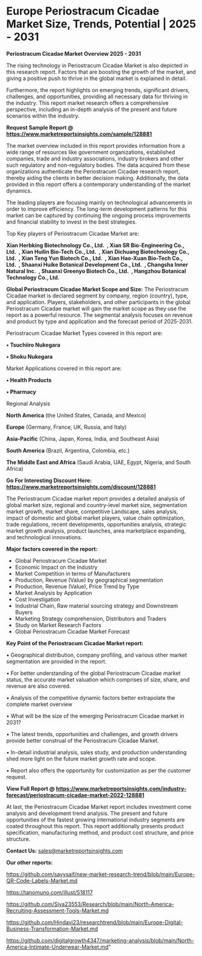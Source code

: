 # Europe Periostracum Cicadae Market Size, Trends, Potential | 2025 - 2031

<Strong> Periostracum Cicadae Market Overview 2025 - 2031</strong>

The rising technology in Periostracum Cicadae Market is also depicted in this research report. Factors that are boosting the growth of the market, and giving a positive push to thrive in the global market is explained in detail.

Furthermore, the report highlights on emerging trends, significant drivers, challenges, and opportunities, providing all necessary data for thriving in the industry. This report market research offers a comprehensive perspective, including an in-depth analysis of the present and future scenarios within the industry.

<strong>Request Sample Report @ <a href=https://www.marketreportsinsights.com/sample/128881>https://www.marketreportsinsights.com/sample/128881</a></strong>

The market overview included in this report provides information from a wide range of resources like government organizations, established companies, trade and industry associations, industry brokers and other such regulatory and non-regulatory bodies. The data acquired from these organizations authenticate the Periostracum Cicadae research report, thereby aiding the clients in better decision making. Additionally, the data provided in this report offers a contemporary understanding of the market dynamics.

The leading players are focusing mainly on technological advancements in order to improve efficiency. The long-term development patterns for this market can be captured by continuing the ongoing process improvements and financial stability to invest in the best strategies.

Top Key players of Periostracum Cicadae Market are:

<strong>Xian Herbking Biotechnology Co., Ltd.  , Xian SR Bio-Engineering Co., Ltd.  , Xian Huilin Bio-Tech Co., Ltd.  , Xian Dichuang Biotechnology Co., Ltd.  , Xian Teng Yun Biotech Co., Ltd.  , Xian Hao-Xuan Bio-Tech Co., Ltd.  , Shaanxi Huike Botanical Development Co., Ltd.  , Changsha Inner Natural Inc.  , Shaanxi Greenyo Biotech Co., Ltd.  , Hangzhou Botanical Technology Co., Ltd.</strong>

<strong><b>Global Periostracum Cicadae Market Scope and Size:</b></strong>
The Periostracum Cicadae market is declared segment by company, region (country), type, and application. Players, stakeholders, and other participants in the global Periostracum Cicadae market will gain the market scope as they use the report as a powerful resource. The segmental analysis focuses on revenue and product by type and application and the forecast period of 2025-2031.

Periostracum Cicadae Market Types covered in this report are:

<strong>• Tsuchiiro Nukegara

• Shoku Nukegara</strong>

Market Applications covered in this report are:

<strong>• Health Products

• Pharmacy</strong> 

Regional Analysis

<strong>North America</strong> (the United States, Canada, and Mexico)

<strong>Europe</strong> (Germany, France, UK, Russia, and Italy)

<strong>Asia-Pacific</strong> (China, Japan, Korea, India, and Southeast Asia)

<strong>South America</strong> (Brazil, Argentina, Colombia, etc.)

<strong>The Middle East and Africa</strong> (Saudi Arabia, UAE, Egypt, Nigeria, and South Africa)

<strong>Go For Interesting Discount Here: <a href=https://www.marketreportsinsights.com/discount/128881>https://www.marketreportsinsights.com/discount/128881</a></strong>

The Periostracum Cicadae market report provides a detailed analysis of global market size, regional and country-level market size, segmentation market growth, market share, competitive Landscape, sales analysis, impact of domestic and global market players, value chain optimization, trade regulations, recent developments, opportunities analysis, strategic market growth analysis, product launches, area marketplace expanding, and technological innovations.

<strong><b>Major factors covered in the report:</b></strong>
<ul>
  <li>Global Periostracum Cicadae Market </li>
  <li>Economic Impact on the Industry</li>
  <li>Market Competition in terms of Manufacturers</li>
  <li>Production, Revenue (Value) by geographical segmentation</li>
  <li>Production, Revenue (Value), Price Trend by Type</li>
  <li>Market Analysis by Application</li>
  <li>Cost Investigation</li>
  <li>Industrial Chain, Raw material sourcing strategy and Downstream Buyers</li>
  <li>Marketing Strategy comprehension, Distributors and Traders</li>
  <li>Study on Market Research Factors</li>
  <li>Global Periostracum Cicadae Market Forecast</li>
</ul>

<strong><b>Key Point of the Periostracum Cicadae Market report:</b></strong>

• Geographical distribution, company profiling, and various other market segmentation are provided in the report.

• For better understanding of the global Periostracum Cicadae market status, the accurate market valuation which comprises of size, share, and revenue are also covered.

• Analysis of the competitive dynamic factors better extrapolate the complete market overview

• What will be the size of the emerging Periostracum Cicadae market in 2031?

• The latest trends, opportunities and challenges, and growth drivers provide better construal of the Periostracum Cicadae Market.

• In-detail industrial analysis, sales study, and production understanding shed more light on the future market growth rate and scope.

• Report also offers the opportunity for customization as per the customer request.

<strong><b>View Full Report @ <a href=https://www.marketreportsinsights.com/industry-forecast/periostracum-cicadae-market-2022-128881>https://www.marketreportsinsights.com/industry-forecast/periostracum-cicadae-market-2022-128881</a></b></strong>


At last, the Periostracum Cicadae Market report includes investment come analysis and development trend analysis. The present and future opportunities of the fastest growing international industry segments are coated throughout this report. This report additionally presents product specification, manufacturing method, and product cost structure, and price structure.

<strong>Contact Us:</strong>
sales@marketreportsinsights.com

<strong>Our other reports:</strong>

<a href=https://github.com/sayysaif/new-market-research-trend/blob/main/Europe-QR-Code-Labels-Market.md>https://github.com/sayysaif/new-market-research-trend/blob/main/Europe-QR-Code-Labels-Market.md</a>

<a href=https://tanomuno.com/illust/518117>https://tanomuno.com/illust/518117</a>

<a href=https://github.com/Siya23553/Research/blob/main/North-America-Recruiting-Assessment-Tools-Market.md>https://github.com/Siya23553/Research/blob/main/North-America-Recruiting-Assessment-Tools-Market.md</a>

<a href=https://github.com/Hindavi23/researchtrend/blob/main/Europe-Digital-Business-Transformation-Market.md>https://github.com/Hindavi23/researchtrend/blob/main/Europe-Digital-Business-Transformation-Market.md</a>

<a href=https://github.com/digitalgrowth4347/marketing-analysis/blob/main/North-America-Intimate-Underwear-Market.md>https://github.com/digitalgrowth4347/marketing-analysis/blob/main/North-America-Intimate-Underwear-Market.md</a>"
